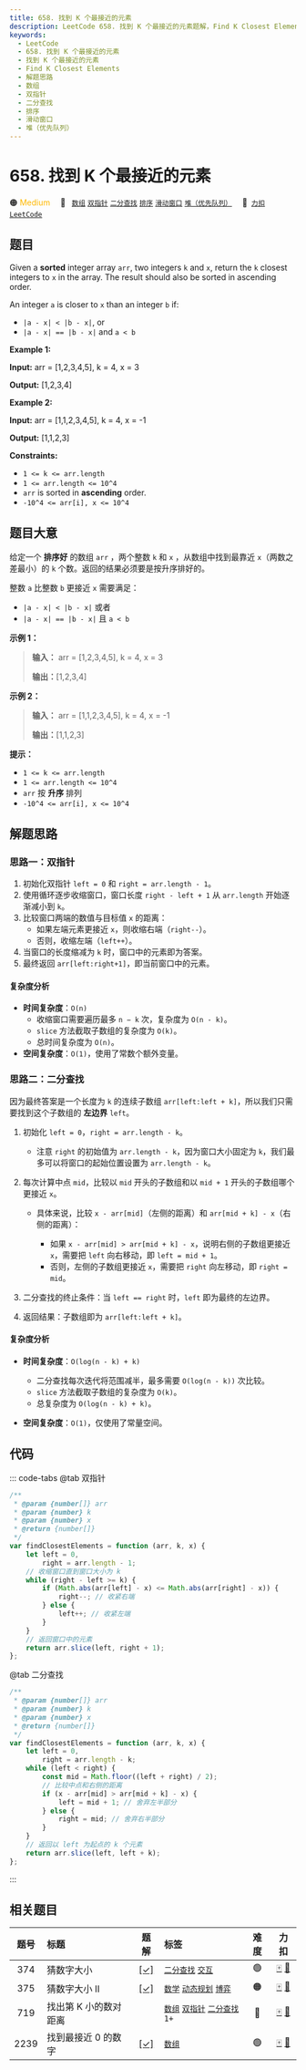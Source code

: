 ```yaml
---
title: 658. 找到 K 个最接近的元素
description: LeetCode 658. 找到 K 个最接近的元素题解，Find K Closest Elements，包含解题思路、复杂度分析以及完整的 JavaScript 代码实现。
keywords:
  - LeetCode
  - 658. 找到 K 个最接近的元素
  - 找到 K 个最接近的元素
  - Find K Closest Elements
  - 解题思路
  - 数组
  - 双指针
  - 二分查找
  - 排序
  - 滑动窗口
  - 堆（优先队列）
---
```


# 658. 找到 K 个最接近的元素

🟠 <font color=#ffb800>Medium</font>&emsp; 🔖&ensp; [`数组`](/tag/array.md) [`双指针`](/tag/two-pointers.md) [`二分查找`](/tag/binary-search.md) [`排序`](/tag/sorting.md) [`滑动窗口`](/tag/sliding-window.md) [`堆（优先队列）`](/tag/heap-priority-queue.md)&emsp; 🔗&ensp;[`力扣`](https://leetcode.cn/problems/find-k-closest-elements) [`LeetCode`](https://leetcode.com/problems/find-k-closest-elements)

## 题目

Given a **sorted** integer array `arr`, two integers `k` and `x`, return the
`k` closest integers to `x` in the array. The result should also be sorted in
ascending order.

An integer `a` is closer to `x` than an integer `b` if:

- `|a - x| < |b - x|`, or
- `|a - x| == |b - x|` and `a < b`

**Example 1:**

**Input:** arr = [1,2,3,4,5], k = 4, x = 3

**Output:** [1,2,3,4]

**Example 2:**

**Input:** arr = [1,1,2,3,4,5], k = 4, x = -1

**Output:** [1,1,2,3]

**Constraints:**

- `1 <= k <= arr.length`
- `1 <= arr.length <= 10^4`
- `arr` is sorted in **ascending** order.
- `-10^4 <= arr[i], x <= 10^4`

## 题目大意

给定一个 **排序好** 的数组 `arr` ，两个整数 `k` 和 `x` ，从数组中找到最靠近 `x`（两数之差最小）的 `k`
个数。返回的结果必须要是按升序排好的。

整数 `a` 比整数 `b` 更接近 `x` 需要满足：

- `|a - x| < |b - x|` 或者
- `|a - x| == |b - x|` 且 `a < b`

**示例 1：**

> **输入：** arr = [1,2,3,4,5], k = 4, x = 3
>
> **输出：**[1,2,3,4]

**示例 2：**

> **输入：** arr = [1,1,2,3,4,5], k = 4, x = -1
>
> **输出：**[1,1,2,3]

**提示：**

- `1 <= k <= arr.length`
- `1 <= arr.length <= 10^4`
- `arr` 按 **升序** 排列
- `-10^4 <= arr[i], x <= 10^4`

## 解题思路

### 思路一：双指针

1. 初始化双指针 `left = 0` 和 `right = arr.length - 1`。
2. 使用循环逐步收缩窗口，窗口长度 `right - left + 1` 从 `arr.length` 开始逐渐减小到 `k`。
3. 比较窗口两端的数值与目标值 `x` 的距离：
   - 如果左端元素更接近 `x`，则收缩右端（`right--`）。
   - 否则，收缩左端（`left++`）。
4. 当窗口的长度缩减为 `k` 时，窗口中的元素即为答案。
5. 最终返回 `arr[left:right+1]`，即当前窗口中的元素。

#### 复杂度分析

- **时间复杂度**：`O(n)`
  - 收缩窗口需要遍历最多 `n − k` 次，复杂度为 `O(n - k)`。
  - `slice` 方法截取子数组的复杂度为 `O(k)`。
  - 总时间复杂度为 `O(n)`。
- **空间复杂度**：`O(1)`，使用了常数个额外变量。

### 思路二：二分查找

因为最终答案是一个长度为 `k` 的连续子数组 `arr[left:left + k]`，所以我们只需要找到这个子数组的 **左边界** `left`。

1. 初始化 `left = 0`，`right = arr.length - k`。

   - 注意 `right` 的初始值为 `arr.length - k`，因为窗口大小固定为 `k`，我们最多可以将窗口的起始位置设置为 `arr.length - k`。

2. 每次计算中点 `mid`，比较以 `mid` 开头的子数组和以 `mid + 1` 开头的子数组哪个更接近 `x`。

   - 具体来说，比较 `x - arr[mid]`（左侧的距离）和 `arr[mid + k] - x`（右侧的距离）：

     - 如果 `x - arr[mid] > arr[mid + k] - x`，说明右侧的子数组更接近 `x`，需要把 `left` 向右移动，即 `left = mid + 1`。
     - 否则，左侧的子数组更接近 `x`，需要把 `right` 向左移动，即 `right = mid`。

3. 二分查找的终止条件：当 `left == right` 时，`left` 即为最终的左边界。

4. 返回结果：子数组即为 `arr[left:left + k]`。

#### 复杂度分析

- **时间复杂度**：`O(log(n - k) + k)`

  - 二分查找每次迭代将范围减半，最多需要 `O(log(n - k))` 次比较。
  - `slice` 方法截取子数组的复杂度为 `O(k)`。
  - 总复杂度为 `O(log(n - k) + k)`。

- **空间复杂度**：`O(1)`，仅使用了常量空间。

## 代码

::: code-tabs
@tab 双指针

```javascript
/**
 * @param {number[]} arr
 * @param {number} k
 * @param {number} x
 * @return {number[]}
 */
var findClosestElements = function (arr, k, x) {
	let left = 0,
		right = arr.length - 1;
	// 收缩窗口直到窗口大小为 k
	while (right - left >= k) {
		if (Math.abs(arr[left] - x) <= Math.abs(arr[right] - x)) {
			right--; // 收紧右端
		} else {
			left++; // 收紧左端
		}
	}
	// 返回窗口中的元素
	return arr.slice(left, right + 1);
};
```

@tab 二分查找

```javascript
/**
 * @param {number[]} arr
 * @param {number} k
 * @param {number} x
 * @return {number[]}
 */
var findClosestElements = function (arr, k, x) {
	let left = 0,
		right = arr.length - k;
	while (left < right) {
		const mid = Math.floor((left + right) / 2);
		// 比较中点和右侧的距离
		if (x - arr[mid] > arr[mid + k] - x) {
			left = mid + 1; // 舍弃左半部分
		} else {
			right = mid; // 舍弃右半部分
		}
	}
	// 返回以 left 为起点的 k 个元素
	return arr.slice(left, left + k);
};
```

:::

## 相关题目

<!-- prettier-ignore -->
| 题号 | 标题 | 题解 | 标签 | 难度 | 力扣 |
| :------: | :------ | :------: | :------ | :------: | :------: |
| 374 | 猜数字大小 | [[✓]](/problem/0374.md) |  [`二分查找`](/tag/binary-search.md) [`交互`](/tag/interactive.md) | 🟢 | [🀄️](https://leetcode.cn/problems/guess-number-higher-or-lower) [🔗](https://leetcode.com/problems/guess-number-higher-or-lower) |
| 375 | 猜数字大小 II | [[✓]](/problem/0375.md) |  [`数学`](/tag/math.md) [`动态规划`](/tag/dynamic-programming.md) [`博弈`](/tag/game-theory.md) | 🟠 | [🀄️](https://leetcode.cn/problems/guess-number-higher-or-lower-ii) [🔗](https://leetcode.com/problems/guess-number-higher-or-lower-ii) |
| 719 | 找出第 K 小的数对距离 |  |  [`数组`](/tag/array.md) [`双指针`](/tag/two-pointers.md) [`二分查找`](/tag/binary-search.md) `1+` | 🔴 | [🀄️](https://leetcode.cn/problems/find-k-th-smallest-pair-distance) [🔗](https://leetcode.com/problems/find-k-th-smallest-pair-distance) |
| 2239 | 找到最接近 0 的数字 | [[✓]](/problem/2239.md) |  [`数组`](/tag/array.md) | 🟢 | [🀄️](https://leetcode.cn/problems/find-closest-number-to-zero) [🔗](https://leetcode.com/problems/find-closest-number-to-zero) |